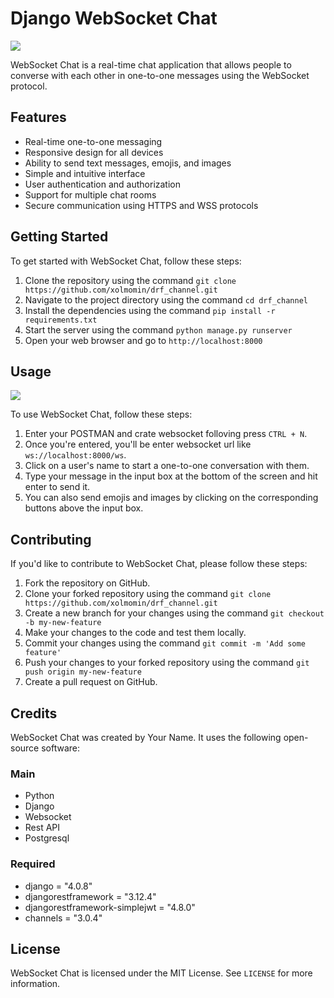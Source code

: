 # Django WebSocket Chat

<img src="https://assets.stanko.io/blog/production/store/a6bad9b68057b2ed9716dd35ced216fa.gif">

WebSocket Chat is a real-time chat application that allows people to converse with each other in one-to-one messages using the WebSocket protocol.

## Features

- Real-time one-to-one messaging
- Responsive design for all devices
- Ability to send text messages, emojis, and images
- Simple and intuitive interface
- User authentication and authorization
- Support for multiple chat rooms
- Secure communication using HTTPS and WSS protocols

## Getting Started

To get started with WebSocket Chat, follow these steps:

1. Clone the repository using the command `git clone https://github.com/xolmomin/drf_channel.git`
2. Navigate to the project directory using the command `cd drf_channel`
3. Install the dependencies using the command `pip install -r requirements.txt`
4. Start the server using the command `python manage.py runserver`
5. Open your web browser and go to `http://localhost:8000`


## Usage

<img src="https://blog.postman.com/wp-content/uploads/2021/05/websocket-connect-1.gif">

To use WebSocket Chat, follow these steps:
1. Enter your POSTMAN and crate websocket folloving press `CTRL + N`.
2. Once you're entered, you'll be enter websocket url like `ws://localhost:8000/ws`.
3. Click on a user's name to start a one-to-one conversation with them.
4. Type your message in the input box at the bottom of the screen and hit enter to send it.
5. You can also send emojis and images by clicking on the corresponding buttons above the input box.

## Contributing

If you'd like to contribute to WebSocket Chat, please follow these steps:

1. Fork the repository on GitHub.
2. Clone your forked repository using the command `git clone https://github.com/xolmomin/drf_channel.git`
3. Create a new branch for your changes using the command `git checkout -b my-new-feature`
4. Make your changes to the code and test them locally.
5. Commit your changes using the command `git commit -m 'Add some feature'`
6. Push your changes to your forked repository using the command `git push origin my-new-feature`
7. Create a pull request on GitHub.

## Credits

WebSocket Chat was created by Your Name. It uses the following open-source software:

### Main
- Python
- Django
- Websocket
- Rest API
- Postgresql

### Required
- django = "4.0.8"
- djangorestframework = "3.12.4"
- djangorestframework-simplejwt = "4.8.0"
- channels = "3.0.4"

## License

WebSocket Chat is licensed under the MIT License. See `LICENSE` for more information.
